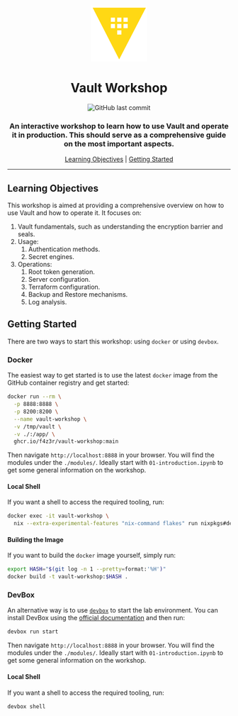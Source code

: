 <div align="center">

<img src="./assets/img/vault-logo.png" alt="HashiCorp Vault" width="25%">

# Vault Workshop

![GitHub last commit](https://img.shields.io/github/last-commit/f4z3r/vault-workshop)

### An interactive workshop to learn how to use Vault and operate it in production. This should serve as a comprehensive guide on the most important aspects.

[Learning Objectives](#learning-objectives) |
[Getting Started](#getting-started)

<hr />
</div>

## Learning Objectives

This workshop is aimed at providing a comprehensive overview on how to use Vault and how to operate
it. It focuses on:

1. Vault fundamentals, such as understanding the encryption barrier and seals.
2. Usage:
   1. Authentication methods.
   2. Secret engines.
3. Operations:
   1. Root token generation.
   2. Server configuration.
   3. Terraform configuration.
   4. Backup and Restore mechanisms.
   5. Log analysis.

## Getting Started

There are two ways to start this workshop: using `docker` or using `devbox`.

### Docker

The easiest way to get started is to use the latest `docker` image from the GitHub container
registry and get started:

```sh
docker run --rm \
  -p 8888:8888 \
  -p 8200:8200 \
  --name vault-workshop \
  -v /tmp/vault \
  -v ./:/app/ \
  ghcr.io/f4z3r/vault-workshop:main
```

Then navigate `http://localhost:8888` in your browser. You will find the modules under the
`./modules/`. Ideally start with `01-introduction.ipynb` to get some general information on the
workshop.

#### Local Shell

If you want a shell to access the required tooling, run:

```sh
docker exec -it vault-workshop \
  nix --extra-experimental-features "nix-command flakes" run nixpkgs#devbox shell
```

#### Building the Image

If you want to build the `docker` image yourself, simply run:

```sh
export HASH="$(git log -n 1 --pretty=format:'%H')"
docker build -t vault-workshop:$HASH .
```

### DevBox

An alternative way is to use [`devbox`](https://www.jetify.com/devbox) to start the lab environment.
You can install DevBox using the [official
documentation](https://www.jetify.com/docs/devbox/installing_devbox/) and then run:

```sh
devbox run start
```

Then navigate `http://localhost:8888` in your browser. You will find the modules under the
`./modules/`. Ideally start with `01-introduction.ipynb` to get some general information on the
workshop.

#### Local Shell

If you want a shell to access the required tooling, run:

```sh
devbox shell
```
